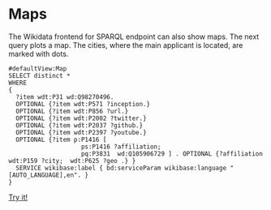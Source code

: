 # Maps

The Wikidata frontend for SPARQL endpoint can also show maps. The next query plots a map. The cities, where the main applicant is located, are marked with dots.

```sparql
#defaultView:Map
SELECT distinct *
WHERE 
{
  ?item wdt:P31 wd:Q98270496.
  OPTIONAL {?item wdt:P571 ?inception.}
  OPTIONAL {?item wdt:P856 ?url.}
  OPTIONAL {?item wdt:P2002 ?twitter.}
  OPTIONAL {?item wdt:P2037 ?github.}
  OPTIONAL {?item wdt:P2397 ?youtube.}
  OPTIONAL {?item p:P1416 [
                    ps:P1416 ?affiliation;
                    pq:P3831  wd:Q105906729 ] . OPTIONAL {?affiliation wdt:P159 ?city;  wdt:P625 ?geo .} }
  SERVICE wikibase:label { bd:serviceParam wikibase:language "[AUTO_LANGUAGE],en". }
}
```

[Try it!](https://query.wikidata.org/embed.html#%23defaultView%3AMap%0ASELECT%20distinct%20%2a%0AWHERE%20%0A%7B%0A%20%20%3Fitem%20wdt%3AP31%20wd%3AQ98270496.%0A%20%20OPTIONAL%20%7B%3Fitem%20wdt%3AP571%20%3Finception.%7D%0A%20%20OPTIONAL%20%7B%3Fitem%20wdt%3AP856%20%3Furl.%7D%0A%20%20OPTIONAL%20%7B%3Fitem%20wdt%3AP2002%20%3Ftwitter.%7D%0A%20%20OPTIONAL%20%7B%3Fitem%20wdt%3AP2037%20%3Fgithub.%7D%0A%20%20OPTIONAL%20%7B%3Fitem%20wdt%3AP2397%20%3Fyoutube.%7D%0A%20%20OPTIONAL%20%7B%3Fitem%20p%3AP1416%20%5B%0A%20%20%20%20%20%20%20%20%20%20%20%20%20%20%20%20%20%20%20%20ps%3AP1416%20%3Faffiliation%3B%0A%20%20%20%20%20%20%20%20%20%20%20%20%20%20%20%20%20%20%20%20pq%3AP3831%20%20wd%3AQ105906729%20%5D%20.%20OPTIONAL%20%7B%3Faffiliation%20wdt%3AP159%20%3Fcity%3B%20%20wdt%3AP625%20%3Fgeo%20.%7D%20%7D%0A%20%20SERVICE%20wikibase%3Alabel%20%7B%20bd%3AserviceParam%20wikibase%3Alanguage%20"%5BAUTO_LANGUAGE%5D%2Cen".%20%7D%0A%7D)